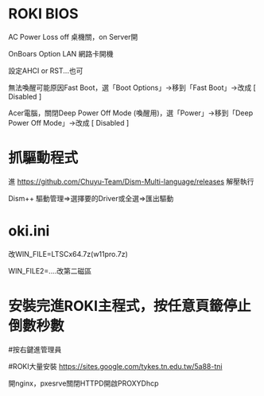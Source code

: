 # ROKI BIOS
AC Power Loss off 桌機關，on Server開

OnBoars Option LAN 網路卡開機

設定AHCI or RST...也可

無法喚醒可能原因Fast Boot，選「Boot Options」→移到「Fast Boot」→改成 [ Disabled ]

Acer電腦，關閉Deep Power Off Mode (喚醒用)，選「Power」→移到「Deep Power Off Mode」→改成 [ Disabled ]

# 抓驅動程式
進 https://github.com/Chuyu-Team/Dism-Multi-language/releases 解壓執行

Dism++ 驅動管理=>選擇要的Driver或全選=>匯出驅動

# oki.ini
改WIN_FILE=LTSCx64.7z(w11pro.7z)

WIN_FILE2=....改第二磁區
# 安裝完進ROKI主程式，按任意頁籤停止倒數秒數

#按右鍵進管理員

#ROKI大量安裝
https://sites.google.com/tykes.tn.edu.tw/5a88-tni

開nginx，pxesrve關閉HTTPD開啟PROXYDhcp

